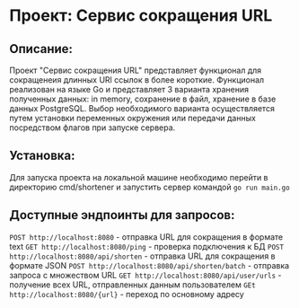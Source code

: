 # Проект: Сервис сокращения URL

## Описание:

Проект "Сервис сокращения URL" представляет функционал для сокращенеия длинных URl ссылок в более короткие. 
Функционал реализован на языке Go и представляет 3 варианта хранения полученных данных: in memory, сохранение в файл, хранение в базе данных PostgreSQL. 
Выбор необходимого варианта осуществляется путем установки переменных окружения или передачи данных посредством флагов при запуске сервера.

## Установка:

Для запуска проекта на локальной машине необходимо перейти в директорию cmd/shortener и запустить сервер командой `go run main.go`

## Доступные эндпоинты для запросов: 

`POST http://localhost:8080` - отправка URL для сокращения в формате text 
`GET http://localhost:8080/ping` - проверка подключения к БД 
`POST http://localhost:8080/api/shorten` - отправка URL для сокращения в формате JSON 
`POST http://localhost:8080/api/shorten/batch` - отправка запроса с множеством URL 
`GET http://localhost:8080/api/user/urls` - получение всех URL, отправленных данным пользователем 
`GEt http://localhost:8080/{url}` - переход по основному адресу

